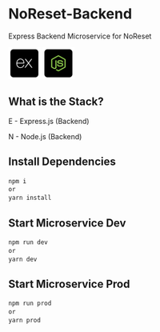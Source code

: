 # NoReset-Backend

Express Backend Microservice for NoReset

![express](https://raw.githubusercontent.com/VideoGameRoulette/PERN/main/readme/Express.png)
![node](https://raw.githubusercontent.com/VideoGameRoulette/PERN/main/readme/Node.png)

## What is the Stack?

E - Express.js (Backend)

N - Node.js (Backend)

## Install Dependencies

```bash
npm i
or
yarn install
```

## Start Microservice Dev

```bash
npm run dev
or
yarn dev
```

## Start Microservice Prod

```bash
npm run prod
or
yarn prod
```
